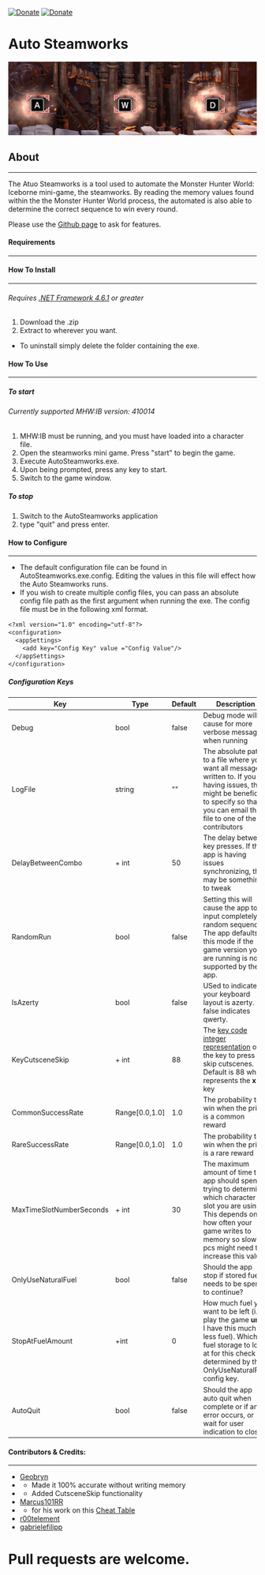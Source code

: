 [![Donate](https://img.shields.io/badge/Support-Adi-blue)](https://www.paypal.me/adiborsos) [![Donate](https://img.shields.io/badge/Support-Zig-blue)](https://www.paypal.com/cgi-bin/webscr?cmd=_donations&business=NHE57X34UDZRL&currency_code=CAD&source=urll)
# Auto Steamworks 
![Auto Steamworks](Documentation\Images\banner.png)

## About
---

The Atuo Steamworks is a tool used to automate the Monster Hunter World: Iceborne mini-game, the steamworks. By reading the memory values found within the the Monster Hunter World process, the automated is also able to determine the correct sequence to win every round.

Please use the [Github page](https://github.com/AdiBorsos/AutoSteamworks) to ask for features.

#### Requirements
---


#### How To Install
---
###### Requires [.NET Framework 4.6.1](https://www.microsoft.com/en-us/download/details.aspx?id=49982) or greater


1. Download the .zip 
2. Extract to wherever you want.

- To uninstall simply delete the folder containing the exe.

#### How To Use
---
##### To start
###### Currently supported MHW:IB version: 410014
1. MHW:IB must be running, and you must have loaded into a character file.
2. Open the steamworks mini game. Press "start" to begin the game.
3. Execute AutoSteamworks.exe.
4. Upon being prompted, press any key to start.
5. Switch to the game window.

##### To stop
1. Switch to the AutoSteamworks application
2. type "quit" and press enter.

#### How to Configure
---
 - The default configuration file can be found in AutoSteamworks.exe.config. Editing the values in this file will effect how the Auto Steamworks runs.
 - If you wish to create multiple config files, you can pass an absolute config file path as the first argument when running the exe. The config file must be in the following xml format.
```
<?xml version="1.0" encoding="utf-8"?>
<configuration>
  <appSettings>
    <add key="Config Key" value ="Config Value"/>
  </appSettings>
</configuration>
```

##### Configuration Keys


Key | Type | Default | Description
 --- | --- | --- | ---
 Debug | bool | false | Debug mode will cause for more verbose messages when running
 LogFile | string | "" | The absolute path to a file where you want all messages written to. If you are having issues, this might be beneficial to specify so that you can email the file to one of the contributors
 DelayBetweenCombo | + int | 50 | The delay between key presses. If the app is having issues synchronizing, this may be something to tweak
 RandomRun | bool | false | Setting this will cause the app to input completely random sequences. The app defaults to this mode if the game version you are running is not supported by the app.
 IsAzerty| bool | false | USed to indicate if your keyboard layout is azerty. false indicates qwerty.
 KeyCutsceneSkip | + int | 88 |The [key code integer representation](https://www.cambiaresearch.com/articles/15/javascript-char-codes-key-codes) of the key to press to skip cutscenes. Default is 88 which represents the **x** key
 CommonSuccessRate | Range[0.0,1.0] | 1.0 | The probability to win when the prize is a common reward
 RareSuccessRate | Range[0.0,1.0] | 1.0 | The probability to win when the prize is a rare reward
 MaxTimeSlotNumberSeconds | + int | 30 | The maximum amount of time the app should spend trying to determine which character slot you are using. This depends on how often your game writes to memory so slower pcs might need to increase this value
 OnlyUseNaturalFuel | bool | false | Should the app stop if stored fuel needs to be spent to continue?
 StopAtFuelAmount | +int | 0 | How much fuel you want to be left (i.e. play the game **until** I have this much or less fuel). Which fuel storage to look at for this check is determined by the OnlyUseNaturalFuel config key.
 AutoQuit | bool | false | Should the app auto quit when complete or if an error occurs, or wait for user indication to close?

 #### Contributors & Credits:
 ---
 - [Geobryn](https://github.com/Geobryn)
 - - Made it 100% accurate without writing memory
 - - Added CutsceneSkip functionality
 - [Marcus101RR]( https://fearlessrevolution.com/memberlist.php?mode=viewprofile&u=438 ) 
 - - for his work on this [Cheat Table](https://fearlessrevolution.com/viewtopic.php?f=4&t=9923)
 - [r00telement](https://github.com/r00telement/SmartHunter) 
 - [gabrielefilipp](https://github.com/gabrielefilipp/SmartHunter)

# Pull requests are welcome.

